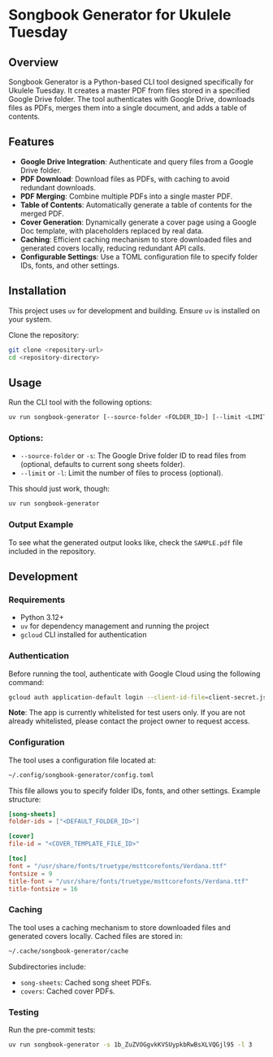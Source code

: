 # Songbook Generator for Ukulele Tuesday

## Overview

Songbook Generator is a Python-based CLI tool designed specifically for Ukulele Tuesday. It creates a master PDF from files stored in a specified Google Drive folder. The tool authenticates with Google Drive, downloads files as PDFs, merges them into a single document, and adds a table of contents.

## Features

- **Google Drive Integration**: Authenticate and query files from a Google Drive folder.
- **PDF Download**: Download files as PDFs, with caching to avoid redundant downloads.
- **PDF Merging**: Combine multiple PDFs into a single master PDF.
- **Table of Contents**: Automatically generate a table of contents for the merged PDF.
- **Cover Generation**: Dynamically generate a cover page using a Google Doc template, with placeholders replaced by real data.
- **Caching**: Efficient caching mechanism to store downloaded files and generated covers locally, reducing redundant API calls.
- **Configurable Settings**: Use a TOML configuration file to specify folder IDs, fonts, and other settings.

## Installation

This project uses `uv` for development and building. Ensure `uv` is installed on your system.

Clone the repository:
```bash
git clone <repository-url>
cd <repository-directory>
```

## Usage

Run the CLI tool with the following options:

```bash
uv run songbook-generator [--source-folder <FOLDER_ID>] [--limit <LIMIT>]
```

### Options:
- `--source-folder` or `-s`: The Google Drive folder ID to read files from (optional, defaults to current song sheets
    folder).
- `--limit` or `-l`: Limit the number of files to process (optional).

This should just work, though:

```bash
uv run songbook-generator 
```

### Output Example
To see what the generated output looks like, check the `SAMPLE.pdf` file included in the repository.

## Development

### Requirements
- Python 3.12+
- `uv` for dependency management and running the project
- `gcloud` CLI installed for authentication

### Authentication
Before running the tool, authenticate with Google Cloud using the following command:
```bash
gcloud auth application-default login --client-id-file=client-secret.json --scopes=https://www.googleapis.com/auth/drive.file,https://www.googleapis.com/auth/documents,https://www.googleapis.com/auth/cloud-platform
```

**Note**: The app is currently whitelisted for test users only. If you are not already whitelisted, please contact the project owner to request access.

### Configuration
The tool uses a configuration file located at:
```bash
~/.config/songbook-generator/config.toml
```
This file allows you to specify folder IDs, fonts, and other settings. Example structure:
```toml
[song-sheets]
folder-ids = ["<DEFAULT_FOLDER_ID>"]

[cover]
file-id = "<COVER_TEMPLATE_FILE_ID>"

[toc]
font = "/usr/share/fonts/truetype/msttcorefonts/Verdana.ttf"
fontsize = 9
title-font = "/usr/share/fonts/truetype/msttcorefonts/Verdana.ttf"
title-fontsize = 16
```

### Caching
The tool uses a caching mechanism to store downloaded files and generated covers locally. Cached files are stored in:
```bash
~/.cache/songbook-generator/cache
```
Subdirectories include:
- `song-sheets`: Cached song sheet PDFs.
- `covers`: Cached cover PDFs.

### Testing
Run the pre-commit tests:
```bash
uv run songbook-generator -s 1b_ZuZVOGgvkKVSUypkbRwBsXLVQGjl95 -l 3
```
